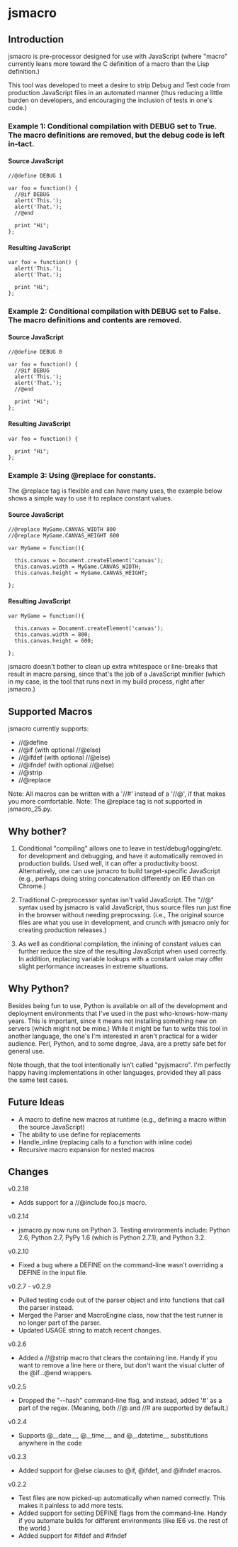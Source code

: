 jsmacro
=======

Introduction
------------
jsmacro is pre-processor designed for use with JavaScript (where "macro" currently leans more toward the C definition of a macro than the Lisp definition.)

This tool was developed to meet a desire to strip Debug and Test code from production JavaScript files in an automated manner (thus reducing a little burden on developers, and encouraging the inclusion of tests in one's code.)

### Example 1: Conditional compilation with DEBUG set to True. The macro definitions are removed, but the debug code is left in-tact.

#### Source JavaScript
    //@define DEBUG 1

    var foo = function() {
      //@if DEBUG
      alert('This.');
      alert('That.');
      //@end

      print "Hi";
    };


#### Resulting JavaScript

    var foo = function() {
      alert('This.');
      alert('That.');

      print "Hi";
    };

### Example 2: Conditional compilation with DEBUG set to False. The macro definitions and contents are removed.

#### Source JavaScript
    //@define DEBUG 0

    var foo = function() {
      //@if DEBUG
      alert('This.');
      alert('That.');
      //@end

      print "Hi";
    };


#### Resulting JavaScript

    var foo = function() {

      print "Hi";
    };

### Example 3: Using @replace for constants.

The @replace tag is flexible and can have many uses, the example below shows a simple way to use it to replace constant values.

#### Source JavaScript

    //@replace MyGame.CANVAS_WIDTH 800
    //@replace MyGame.CANVAS_HEIGHT 600

    var MyGame = function(){

      this.canvas = Document.createElement('canvas');
      this.canvas.width = MyGame.CANVAS_WIDTH;
      this.canvas.height = MyGame.CANVAS_HEIGHT;

    };

#### Resulting JavaScript

    var MyGame = function(){

      this.canvas = Document.createElement('canvas');
      this.canvas.width = 800;
      this.canvas.height = 600;

    };


jsmacro doesn't bother to clean up extra whitespace or line-breaks that result in macro parsing, since that's the job of a JavaScript minifier (which in my case, is the tool that runs next in my build process, right after jsmacro.)

Supported Macros
----------------

jsmacro currently supports:

 - //@define
 - //@if (with optional //@else)
 - //@ifdef (with optional //@else)
 - //@ifndef (with optional //@else)
 - //@strip
 - //@replace

Note: All macros can be written with a '//#' instead of a '//@', if that makes you more comfortable.
Note: The @replace tag is not supported in jsmacro_25.py. 


Why bother?
-----------
1. Conditional "compiling" allows one to leave in test/debug/logging/etc. for development and debugging, and have it automatically removed in production builds.  Used well, it can offer a productivity boost.  Alternatively, one can use jsmacro to build target-specific JavaScript (e.g., perhaps doing string concatenation differently on IE6 than on Chrome.)

2. Traditional C-preprocessor syntax isn't valid JavaScript.  The "//@" syntax used by jsmacro is valid JavaScript, thus source files run just fine in the browser without needing preprocssing.  (i.e., The original source files are what you use in development, and crunch with jsmacro only for creating production releases.)

3. As well as conditional compilation, the inlining of constant values can further reduce the size of the resulting JavaScript when used correctly.  In addition, replacing variable lookups with a constant value may offer slight performance increases in extreme situations.


Why Python?
-----------
Besides being fun to use, Python is available on all of the development and deployment environments that I've used in the past who-knows-how-many years.  This is important, since it means not installing something new on servers (which might not be mine.)  While it might be fun to write this tool in another language, the one's I'm interested in aren't practical for a wider audience.  Perl, Python, and to some degree, Java, are a pretty safe bet for general use.

Note though, that the tool intentionally isn't called "pyjsmacro".  I'm perfectly happy having implementations in other languages, provided they all pass the same test cases.


Future Ideas
------------
 - A macro to define new macros at runtime (e.g., defining a macro within the source JavaScript)
 - The ability to use define for replacements
 - Handle_inline (replacing calls to a function with inline code)
 - Recursive macro expansion for nested macros


Changes
-------
v0.2.18

 - Adds support for a //@include foo.js macro.

v0.2.14

 - jsmacro.py now runs on Python 3.  Testing environments include: Python 2.6, Python 2.7, PyPy 1.6 (which is Python 2.7.1), and Python 3.2.

v0.2.10

 - Fixed a bug where a DEFINE on the command-line wasn't overriding a DEFINE in the input file.

v0.2.7 - v0.2.9

 - Pulled testing code out of the parser object and into functions that call the parser instead.
 - Merged the Parser and MacroEngine class, now that the test runner is no longer part of the parser.
 - Updated USAGE string to match recent changes.

v0.2.6

 - Added a //@strip macro that clears the containing line. Handy if you want to remove a line here or there, but don't want the visual clutter of the @if...@end wrappers.

v0.2.5

 - Dropped the "--hash" command-line flag, and instead, added '#' as a part of the regex.  (Meaning, both //@ and //# are supported by default.)

v0.2.4

 - Supports @\_\_date\_\_, @\_\_time\_\_, and @\_\_datetime\_\_ substitutions anywhere in the code

v0.2.3

 - Added support for @else clauses to @if, @ifdef, and @ifndef macros.

v0.2.2

 - Test files are now picked-up automatically when named correctly. This makes it painless to add more tests.
 - Added support for setting DEFINE flags from the command-line. Handy if you automate builds for different environments (like IE6 vs. the rest of the world.)
 - Added support for #ifdef and #ifndef
